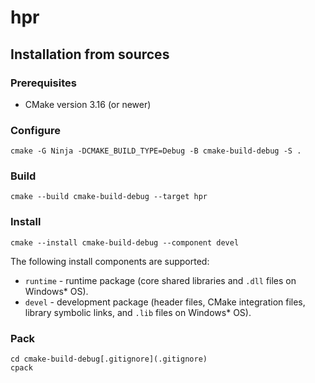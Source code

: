 # hpr

## Installation from sources

### Prerequisites

- CMake version 3.16 (or newer)

### Configure 

``` 
cmake -G Ninja -DCMAKE_BUILD_TYPE=Debug -B cmake-build-debug -S .
```

### Build

``` 
cmake --build cmake-build-debug --target hpr
```

### Install

``` 
cmake --install cmake-build-debug --component devel
```

The following install components are supported:
- `runtime` - runtime package (core shared libraries and `.dll` files on Windows* OS).
- `devel` - development package (header files, CMake integration files, library symbolic links, and `.lib` files on Windows* OS).

### Pack

``` 
cd cmake-build-debug[.gitignore](.gitignore)
cpack
```